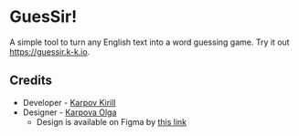 # GuesSir!

A simple tool to turn any English text into a word guessing game. Try it out https://guessir.k-k.io.

## Credits

- Developer - [Karpov Kirill](https://career.habr.com/karpov-kir-v)
- Designer - [Karpova Olga](https://www.behance.net/olga_karpova)
  - Design is available on Figma by [this link](https://www.figma.com/file/na2VFqYaFI6RTOkSOitfMd/Guessir)